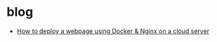 # blog
- [How to deploy a webpage using Docker & Nginx on a cloud server](https://github.com/Wenze-Ma/blog/issues/1)
